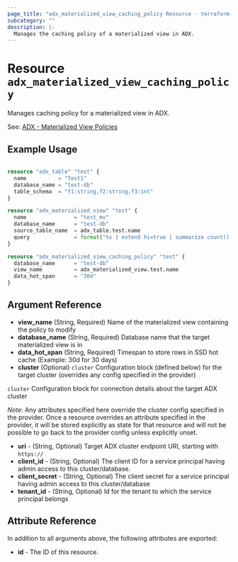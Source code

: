 ```yaml
---
page_title: "adx_materialized_view_caching_policy Resource - terraform-provider-adx"
subcategory: ""
description: |-
  Manages the caching policy of a materialized view in ADX.
---
```


# Resource `adx_materialized_view_caching_policy`

Manages caching policy for a materialized view in ADX.

See: [ADX - Materialized View Policies](https://docs.microsoft.com/en-us/azure/data-explorer/kusto/management/materialized-views/materialized-view-policies)

## Example Usage

```terraform

resource "adx_table" "test" {
  name          = "Test1"
  database_name = "test-db"
  table_schema  = "f1:string,f2:string,f3:int"
}

resource "adx_materialized_view" "test" {
  name               = "test_mv"
  database_name      = "test-db"
  source_table_name  = adx_table.test.name
  query              = format("%s | extend hi=true | summarize count(), dcount(f1) by f2",adx_table.test.name)
}

resource "adx_materialized_view_caching_policy" "test" {
  database_name      = "test-db"
  view_name          = adx_materialized_view.test.name
  data_hot_span      = "30d"
}

```

## Argument Reference

- **view_name** (String, Required) Name of the materialized view containing the policy to modify
- **database_name** (String, Required) Database name that the target materialized view is in
- **data_hot_span** (String, Required) Timespan to store rows in SSD hot cache (Example: 30d for 30 days)
- **cluster** (Optional) `cluster` Configuration block (defined below) for the target cluster (overrides any config specified in the provider)

`cluster` Configuration block for connection details about the target ADX cluster

*Note*: Any attributes specified here override the cluster config specified in the provider. Once a resource overrides an attribute specified in the provider, it will be stored explicitly as state for that resource and will not be possible to go back to the provider config unless explicitly unset.

- **uri** - (String, Optional) Target ADX cluster endpoint URI, starting with `https://`
- **client_id** - (String, Optional) The client ID for a service principal having admin access to this cluster/database.
- **client_secret** - (String, Optional) The client secret for a service principal having admin access to this cluster/database
- **tenant_id** - (String, Optional) Id for the tenant to which the service principal belongs

## Attribute Reference

In addition to all arguments above, the following attributes are exported:

- **id** - The ID of this resource.
